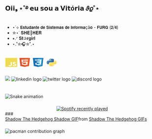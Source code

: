 ## 𝗢𝗶𝗶❟ ⋆˚࿔ 𝗲𝘂 𝘀𝗼𝘂 𝗮 𝗩𝗶𝘁ó𝗿𝗶𝗮 𝜗𝜚˚⋆

- ⋆˙⟡ 𝗘𝘀𝘁𝘂𝗱𝗮𝗻𝘁𝗲 𝗱𝗲 𝗦𝗶𝘀𝘁𝗲𝗺𝗮𝘀 𝗱𝗲 𝗜𝗻𝗳𝗼𝗿𝗺𝗮çã𝗼 - 𝗙𝗨𝗥𝗚 (𝟮/𝟰)
- ✮⋆˙ 𝐒𝐇𝐄┃𝐇𝐄𝐑
- ⭑.ᐟ 𝐒𝐭✰𝐫𝐠𝐢𝐫𝐥
- ⋆.˚✮🎧✮˚.⋆
  
<div style="display: inline_block"><br>
  <img align="center" alt="Vitoria-Js" height="30" width="40" src="https://raw.githubusercontent.com/devicons/devicon/master/icons/javascript/javascript-plain.svg">
  <img align="center" alt="Vitoria-HTML" height="30" width="40" src="https://raw.githubusercontent.com/devicons/devicon/master/icons/html5/html5-original.svg">
  <img align="center" alt="Vitoria-CSS" height="30" width="40" src="https://raw.githubusercontent.com/devicons/devicon/master/icons/css3/css3-original.svg">
  <img align="center" alt="Vitoria-Python" height="30" width="40" src="https://raw.githubusercontent.com/devicons/devicon/master/icons/python/python-original.svg">
</div>

 ##
 
<div> 
  <a href="https://instagram.com/baekstarz" target="_blank"><img src="https://img.shields.io/badge/-Instagram-%23E4405F?style=for-the-badge&logo=instagram&logoColor=white" target="_blank"></a>
  <img src="https://img.shields.io/static/v1?message=LinkedIn&logo=linkedin&label=&color=0077B5&logoColor=white&labelColor=&style=for-the-badge" height="25" alt="linkedin logo"  />
  <img src="https://img.shields.io/static/v1?message=Twitter&logo=twitter&label=&color=1DA1F2&logoColor=white&labelColor=&style=for-the-badge" height="25" alt="twitter logo"  />
  <img src="https://img.shields.io/static/v1?message=Discord&logo=discord&label=&color=7289DA&logoColor=white&labelColor=&style=for-the-badge" height="25" alt="discord logo"  />
  
</div>

###

<br clear="both">

<img src="https://raw.githubusercontent.com/maurodesouz/maurodesouz/output/snake.svg" alt="Snake animation" />

###


<div align="center">
  <a href="https://open.spotify.com/user/https://open.spotify.com/user/jtry6q75oce2018e527837154?si=5fc688fb5d594090">
    <img src="https://spotify-recently-played-readme.vercel.app/api?user=https://open.spotify.com/user/jtry6q75oce2018e527837154?si=5fc688fb5d594090&count=5&unique=false" alt="Spotify recently played"  />
  </a>
</div>
###

<div class="tenor-gif-embed" data-postid="25101808" data-share-method="host" data-aspect-ratio="1" data-width="100%"><a href="https://tenor.com/view/shadow-the-hedgehog-shadow-slick-back-hair-quills-slick-hair-gif-25101808">Shadow The Hedgehog Shadow GIF</a>from <a href="https://tenor.com/search/shadow+the+hedgehog-gifs">Shadow The Hedgehog GIFs</a></div> <script type="text/javascript" async src="https://tenor.com/embed.js"></script>


###

<picture>
  <source media="(prefers-color-scheme: dark)" srcset="https://raw.githubusercontent.com/maurodesouz/maurodesouz/output/pacman-contribution-graph-dark.svg">
  <source media="(prefers-color-scheme: light)" srcset="https://raw.githubusercontent.com/maurodesouz/maurodesouz/output/pacman-contribution-graph.svg">
  <img alt="pacman contribution graph" src="https://raw.githubusercontent.com/maurodesouz/maurodesouz/output/pacman-contribution-graph.svg">
</picture>

###
